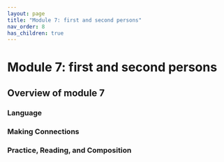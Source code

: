 ```yaml
---
layout: page
title: "Module 7: first and second persons"
nav_order: 8
has_children: true
---
```



# Module 7: first and second persons


## Overview of module 7

### Language

### Making Connections 

### Practice, Reading, and Composition
